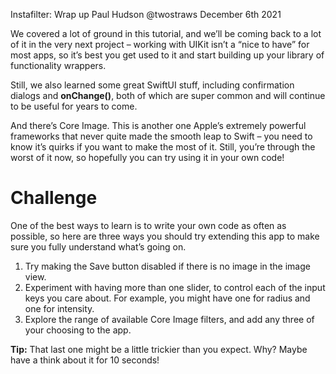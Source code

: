 Instafilter: Wrap up
Paul Hudson     @twostraws    December 6th 2021

We covered a lot of ground in this tutorial, and we’ll be coming back to a lot of it in the very next project – working with UIKit isn’t a “nice to have” for most apps, so it’s best you get used to it and start building up your library of functionality wrappers.

Still, we also learned some great SwiftUI stuff, including confirmation dialogs and **onChange()**, both of which are super common and will continue to be useful for years to come.

And there’s Core Image. This is another one Apple’s extremely powerful frameworks that never quite made the smooth leap to Swift – you need to know it’s quirks if you want to make the most of it. Still, you’re through the worst of it now, so hopefully you can try using it in your own code!

# Challenge
One of the best ways to learn is to write your own code as often as possible, so here are three ways you should try extending this app to make sure you fully understand what’s going on.

1. Try making the Save button disabled if there is no image in the image view.
2. Experiment with having more than one slider, to control each of the input keys you care about. For example, you might have one for radius and one for intensity.
3. Explore the range of available Core Image filters, and add any three of your choosing to the app.

**Tip:** That last one might be a little trickier than you expect. Why? Maybe have a think about it for 10 seconds!